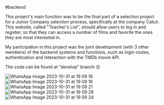 #backend

This project's main function was to be the final part of a selection project for a Junior Company selection process, specifically at the company CatiJr. This website, called "Teacher's List", should allow users to log in and register, so that they can access a number of films and favorite the ones they are most interested in.

My participation in this project was the joint development (with 3 other members) of the backend systems and functions, such as login routes, authentication and interaction with the TMDb movie API.

The code can be found at "develop" branch 😉


![WhatsApp Image 2023-10-31 at 19 09 18](https://github.com/JoaoRafaelGuimaraes/MoviesWebSite_backend/assets/50991009/e2997251-2d2b-4904-9b79-42bef7349644)
![WhatsApp Image 2023-10-31 at 19 09 16](https://github.com/JoaoRafaelGuimaraes/MoviesWebSite_backend/assets/50991009/af37a3f5-6fd5-4ff8-b5d9-eb6a738f1b5f)![WhatsApp Image 2023-10-31 at 19 09 21](https://github.com/JoaoRafaelGuimaraes/MoviesWebSite_backend/assets/50991009/910eedf2-a554-4f2f-91e3-67b9cb86e5b6)
![WhatsApp Image 2023-10-31 at 19 09 28](https://github.com/JoaoRafaelGuimaraes/MoviesWebSite_backend/assets/50991009/dc1167d4-d8c6-43dc-9731-0330d7087f7c)
![WhatsApp Image 2023-10-31 at 19 09 24](https://github.com/JoaoRafaelGuimaraes/MoviesWebSite_backend/assets/50991009/07fc73f8-495e-40ff-b492-336b5b307c52)
